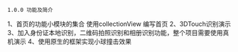 	1.0.0 功能及简介
1、首页的功能小模块的集合 使用collectionView 编写首页
2、3DTouch识别演示
3、加入身份证本地识别，二维码拍照识别和相册识别功能，整个项目需要使用真机演示
4、使用原生的框架实现小球撞击效果
